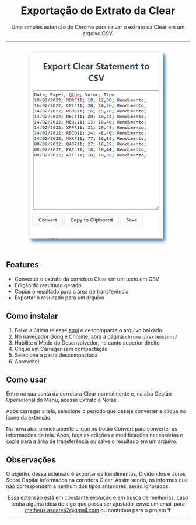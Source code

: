 <div align="center">
    <h1 align="center">Exportação do Extrato da Clear</h1>
    Uma simples extensão do Chrome para salvar o extrato da Clear em um arquivo CSV.
</div>

---

<div align="center">
    <img src="/images/example.png"/>
</div>

## Features
- Converter o extrato da corretora Clear em um texto em CSV
- Edição do resultado gerado
- Copiar o resultado para a área de transferência
- Exportar o resultado para um arquivo

## Como instalar
1. Baixe a última release [aqui](https://github.com/Matheus-Soares/clear-statement-export/releases) e descompacte o arquivo baixado.
2. No navegador Google Chrome, abra a página ```chrome://extensions/```
3. Habilite o Modo do Desenvolvedor, no canto superior direito
4. Clique em Carregar sem compactação
5. Selecione a pasta descompactada
6. Aproveite!

## Como usar 
Entre na sua conta da corretora Clear normalmente e, na aba Gestão Operacional do Menu, acesse Extrato e Notas.

Após carregar a tela, selecione o período que deseja converter e clique no ícone da extensão.

Na nova aba, primeiramente clique no botão Convert para converter as informações da tela. Após, faça as edições e modificações necessárias e copie para a área de transferência ou salve o resultado em um arquivo.

## Observações
O objetivo dessa extensão é exportar os Rendimentos, Dividendos e Juros Sobre Capital informados na corretora Clear. Assim sendo, os informes que não correspondem a nenhum dos tipos anteriores, serão ignorados. 


<div align="center">
    Essa extensão está em constante evolução e em busca de melhorias, caso tenha alguma ideia de algo que possa ser ajustado, envie um email para <a href="mailto:matheus.asoares2@gmail.com" target="_blank">matheus.asoares2@gmail.com</a> ou contribua para o projeto &#128151
</div>


---
